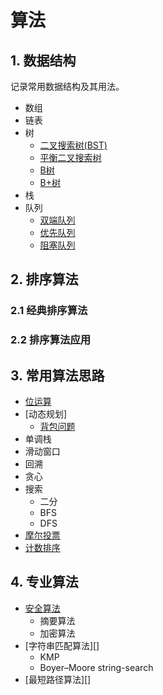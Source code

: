 # 算法

## 1. 数据结构

记录常用数据结构及其用法。

* 数组
* 链表
* 树
  * [二叉搜索树(BST)](./struct/tree/bst.md)
  * [平衡二叉搜索树]()
  * [B树]()
  * [B+树]()
* 栈
* 队列
  * [双端队列]()
  * [优先队列]()
  * [阻塞队列]()



## 2. 排序算法
### 2.1 经典排序算法
### 2.2 排序算法应用

## 3. 常用算法思路

* [位运算](./leetcode/bit.md)
* [动态规划]
  * [背包问题](./leetcode/package.md)
* 单调栈
* 滑动窗口
* 回溯
* 贪心
* 搜索
  * 二分
  * BFS
  * DFS
* [摩尔投票](./leetcode/boyerMooreMajorityVote.md)
* [计数排序](./leetcode/countingsort.md)

## 4. 专业算法
* [安全算法]()
  * 摘要算法
  * 加密算法
* [字符串匹配算法][]
  * KMP
  * Boyer–Moore string-search
* [最短路径算法][]

